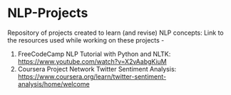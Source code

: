 # NLP-Projects
Repository of projects created to learn (and revise) NLP concepts:
Link to the resources used while working on these projects - 
1. FreeCodeCamp NLP Tutorial with Python and NLTK: https://www.youtube.com/watch?v=X2vAabgKiuM
2. Coursera Project Network Twitter Sentiment Analysis: https://www.coursera.org/learn/twitter-sentiment-analysis/home/welcome
